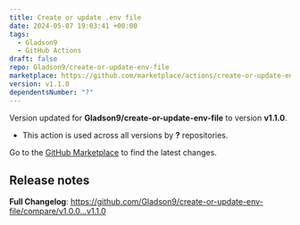```yaml
---
title: Create or update .env file
date: 2024-05-07 19:03:41 +00:00
tags:
  - Gladson9
  - GitHub Actions
draft: false
repo: Gladson9/create-or-update-env-file
marketplace: https://github.com/marketplace/actions/create-or-update-env-file
version: v1.1.0
dependentsNumber: "?"
---
```



Version updated for **Gladson9/create-or-update-env-file** to version **v1.1.0**.
- This action is used across all versions by **?** repositories.

Go to the [GitHub Marketplace](https://github.com/marketplace/actions/create-or-update-env-file) to find the latest changes.

## Release notes

**Full Changelog**: https://github.com/Gladson9/create-or-update-env-file/compare/v1.0.0...v1.1.0
